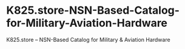 # K825.store-NSN-Based-Catalog-for-Military-Aviation-Hardware
K825.store – NSN-Based Catalog for Military &amp; Aviation Hardware
